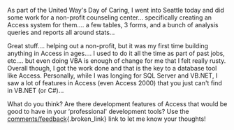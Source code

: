 As part of the United Way's Day of Caring, I went into Seattle today and did some work for a non-profit counseling center... specifically creating an Access system for them.... a few tables, 3 forms, and a bunch of analysis queries and reports all around stats...

Great stuff.... helping out a non-profit, but it was my first time building anything in Access in ages.... I used to do it all the time as part of past jobs, etc.... but even doing VBA is enough of change for me that I felt really rusty. Overall though, I got the work done and that is the key to a database tool like Access. Personally, while I was longing for SQL Server and VB.NET, I saw a lot of features in Access (even Access 2000) that you just can't find in VB.NET (or C#)... 

What do you think? Are there development features of Access that would be good to have in your &#8216;professional' development tools? Use the [comments/feedback](http://blogs.duncanmackenzie.net/duncanma/archive/2004/09/18/658.aspx#FeedBack){.broken_link} link to let me know your thoughts!